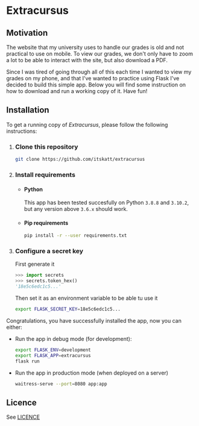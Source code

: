 # Extracursus

## Motivation

The website that my university uses to handle our grades is old and not practical to use
on mobile. To view our grades, we don't only have to zoom a lot to be able to interact
with the site, but also download a PDF.

Since I was tired of going through all of this each time I wanted to view my grades on my
phone, and that I've wanted to practice using Flask I've decided to build this simple
app. Below you will find some instruction on how to download and run a working copy
of it. Have fun!

## Installation

To get a running copy of *Extracursus*, please follow the following instructions:

1. ### Clone this repository

   ```sh
   git clone https://github.com/itskatt/extracursus
   ```

2. ### Install requirements
   - #### Python
     This app has been tested succesfully on Python `3.8.8` and `3.10.2`,
     but any version above `3.6.x` should work.

   - #### Pip requirements
   
      ```sh
      pip install -r --user requirements.txt
      ```

3. ### Configure a secret key  
   First generate it

   ```py
   >>> import secrets
   >>> secrets.token_hex()
   '18e5c6edc1c5...'
   ```

   Then set it as an environment variable to be able tu use it

   ```sh
   export FLASK_SECRET_KEY=18e5c6edc1c5...
   ```

Congratulations, you have successfully installed the app, now you can either:
   - Run the app in debug mode (for development):
     
     ```sh
     export FLASK_ENV=development
     export FLASK_APP=extracursus
     flask run
     ```

   - Run the app in production mode (when deployed on a server)
     
     ```sh
     waitress-serve --port=8080 app:app
     ```

## Licence

See [LICENCE](LICENCE)
